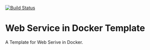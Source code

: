 [![Build Status](https://travis-ci.org/uname-yang/Web-in-Docker-Template.svg?branch=master)](https://travis-ci.org/uname-yang/Web-in-Docker-Template)

Web Service in Docker Template
==========================

A Template for Web Serive in Docker.
